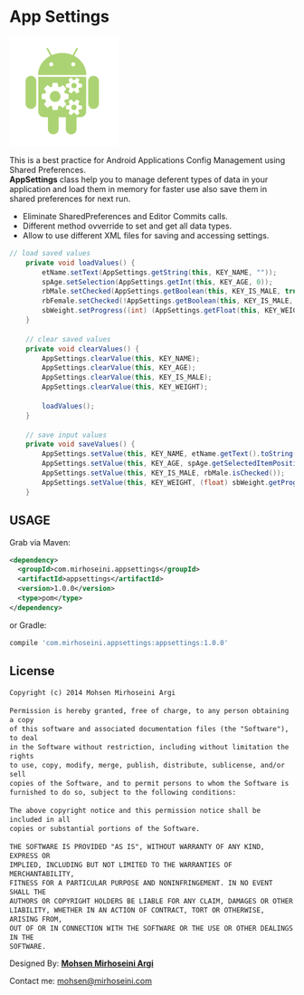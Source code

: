 App Settings
============

![Logo](/app/src/main/res/mipmap-xxxhdpi/ic_launcher.png)

This is a best practice for Android Applications Config Management using Shared Preferences.<br />
<b>AppSettings</b> class help you to manage deferent types of data in your application and load them in memory for faster use also save them in shared preferences for next run.
  * Eliminate SharedPreferences and Editor Commits calls.
  * Different method ovverride to set and get all data types.
  * Allow to use different XML files for saving and accessing settings.
```java
// load saved values
    private void loadValues() {
        etName.setText(AppSettings.getString(this, KEY_NAME, ""));
        spAge.setSelection(AppSettings.getInt(this, KEY_AGE, 0));
        rbMale.setChecked(AppSettings.getBoolean(this, KEY_IS_MALE, true));
        rbFemale.setChecked(!AppSettings.getBoolean(this, KEY_IS_MALE, true));
        sbWeight.setProgress((int) (AppSettings.getFloat(this, KEY_WEIGHT, 0f) * WEIGHT_FACTOR));
    }

    // clear saved values
    private void clearValues() {
        AppSettings.clearValue(this, KEY_NAME);
        AppSettings.clearValue(this, KEY_AGE);
        AppSettings.clearValue(this, KEY_IS_MALE);
        AppSettings.clearValue(this, KEY_WEIGHT);

        loadValues();
    }

    // save input values
    private void saveValues() {
        AppSettings.setValue(this, KEY_NAME, etName.getText().toString().trim());
        AppSettings.setValue(this, KEY_AGE, spAge.getSelectedItemPosition());
        AppSettings.setValue(this, KEY_IS_MALE, rbMale.isChecked());
        AppSettings.setValue(this, KEY_WEIGHT, (float) sbWeight.getProgress() / WEIGHT_FACTOR);
    }
```

USAGE
--------

Grab via Maven:
```xml
<dependency>
  <groupId>com.mirhoseini.appsettings</groupId>
  <artifactId>appsettings</artifactId>
  <version>1.0.0</version>
  <type>pom</type>
</dependency>
```
or Gradle:
```groovy
compile 'com.mirhoseini.appsettings:appsettings:1.0.0'
```


License
-------

    Copyright (c) 2014 Mohsen Mirhoseini Argi
    
    Permission is hereby granted, free of charge, to any person obtaining a copy
    of this software and associated documentation files (the "Software"), to deal
    in the Software without restriction, including without limitation the rights
    to use, copy, modify, merge, publish, distribute, sublicense, and/or sell
    copies of the Software, and to permit persons to whom the Software is
    furnished to do so, subject to the following conditions:
    
    The above copyright notice and this permission notice shall be included in all
    copies or substantial portions of the Software.
    
    THE SOFTWARE IS PROVIDED "AS IS", WITHOUT WARRANTY OF ANY KIND, EXPRESS OR
    IMPLIED, INCLUDING BUT NOT LIMITED TO THE WARRANTIES OF MERCHANTABILITY,
    FITNESS FOR A PARTICULAR PURPOSE AND NONINFRINGEMENT. IN NO EVENT SHALL THE
    AUTHORS OR COPYRIGHT HOLDERS BE LIABLE FOR ANY CLAIM, DAMAGES OR OTHER
    LIABILITY, WHETHER IN AN ACTION OF CONTRACT, TORT OR OTHERWISE, ARISING FROM,
    OUT OF OR IN CONNECTION WITH THE SOFTWARE OR THE USE OR OTHER DEALINGS IN THE
    SOFTWARE.
    
Designed By: [<b>Mohsen Mirhoseini Argi</b>][1]<br />

Contact me: mohsen@mirhoseini.com

[1]: http://www.mirhoseini.com
